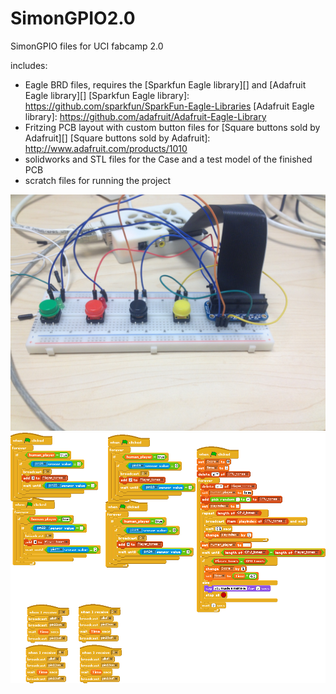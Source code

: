 SimonGPIO2.0
============

SimonGPIO files for UCI fabcamp 2.0

includes:
 - Eagle BRD files, requires the [Sparkfun Eagle library][] and [Adafruit Eagle library][]
[Sparkfun Eagle library]: <https://github.com/sparkfun/SparkFun-Eagle-Libraries>
[Adafruit Eagle library]: <https://github.com/adafruit/Adafruit-Eagle-Library>
 - Fritzing PCB layout with custom button files for [Square buttons sold by Adafruit][]
[Square buttons sold by Adafruit]: <http://www.adafruit.com/products/1010>
 - solidworks and STL files for the Case and a test model of the finished PCB
 - scratch files for running the project

![breadboard](https://raw.githubusercontent.com/FabCamp/SimonGPIO2.0/master/Images/Breadboard.JPG)
![Scratch Code](https://raw.githubusercontent.com/FabCamp/SimonGPIO2.0/master/Images/Scratch.gif)
